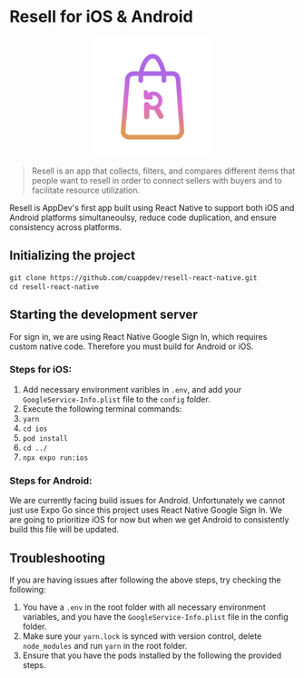 # Resell for iOS & Android

<p align="center"><img src="https://github.com/cuappdev/assets/blob/master/app-icons/resell-icon.png" width=210 /></p>

> Resell is an app that collects, filters, and compares different items that people want to resell in order to connect sellers with buyers and to facilitate resource utilization.

Resell is AppDev's first app built using React Native to support both iOS and Android platforms simultaneoulsy, reduce code duplication, and ensure consistency across platforms.

## Initializing the project

```
git clone https://github.com/cuappdev/resell-react-native.git
cd resell-react-native
```

## Starting the development server

For sign in, we are using React Native Google Sign In, which requires custom native code.
Therefore you must build for Android or iOS.

### Steps for iOS:

1. Add necessary environment varibles in `.env`, and add your `GoogleService-Info.plist` file to the `config` folder.
2. Execute the following terminal commands:
3. `yarn`
4. `cd ios`
5. `pod install`
6. `cd ../`
7. `npx expo run:ios`

### Steps for Android:

We are currently facing build issues for Android. Unfortunately we cannot just use Expo Go since this project uses React Native Google Sign In. We are going to prioritize iOS for now but when we get Android to consistently build this file will be updated.

## Troubleshooting

If you are having issues after following the above steps, try checking the following:

1. You have a `.env` in the root folder with all necessary environment variables, and you have the `GoogleService-Info.plist` file in the config folder.
2. Make sure your `yarn.lock` is synced with version control, delete `node_modules` and run `yarn` in the root folder.
3. Ensure that you have the pods installed by the following the provided steps.
